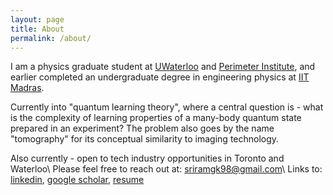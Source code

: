 ```yaml
---
layout: page
title: About
permalink: /about/
---
```


I am a physics graduate student at [UWaterloo](https://uwaterloo.ca) and [Perimeter Institute](https://perimeterinstitute.ca), and earlier completed an undergraduate degree in engineering physics at [IIT Madras](https://www.iitm.ac.in).

Currently into "quantum learning theory", where a central question is - what is the complexity of learning properties of a many-body quantum state prepared in an experiment? The problem also goes by the name "tomography" for its conceptual similarity to imaging technology.

Also currently - open to tech industry opportunities in Toronto and Waterloo\\
Please feel free to reach out at: [sriramgk98@gmail.com](mailto:sriramgk98@gmail.com)\\
Links to: [linkedin](https://www.linkedin.com/in/sriram-gkn/), [google scholar](https://scholar.google.com/citations?user=d9-T--sAAAAJ&hl=en), [resume](https://sriramgkn.github.io/docs/res/resume_ram.pdf)
